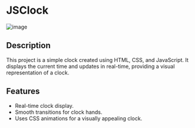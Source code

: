 # JSClock

![image](https://github.com/WaMungai/JSClock/assets/55139857/8afba1a9-ee97-404b-a749-fc133e659a92)




## Description

This project is a simple clock created using HTML, CSS, and JavaScript. It displays the current time and updates in real-time, providing a visual representation of a clock.

## Features

- Real-time clock display.
- Smooth transitions for clock hands.
- Uses CSS animations for a visually appealing clock.
